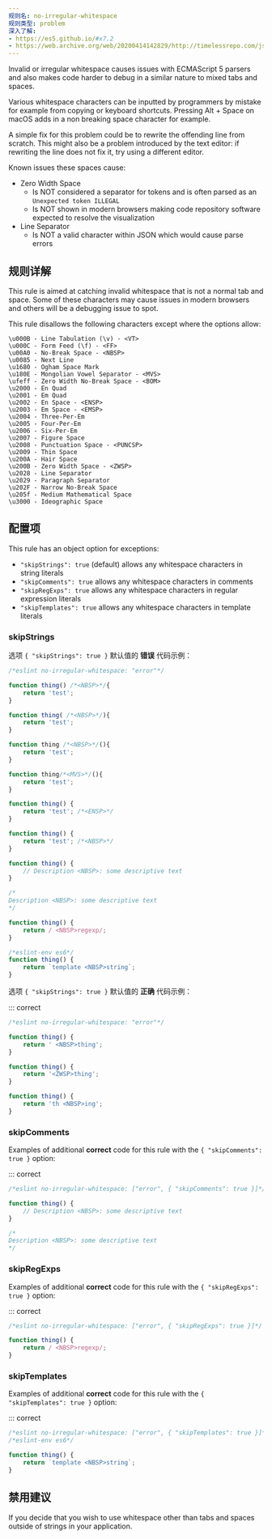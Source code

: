 ```yaml
---
规则名: no-irregular-whitespace
规则类型: problem
深入了解:
- https://es5.github.io/#x7.2
- https://web.archive.org/web/20200414142829/http://timelessrepo.com/json-isnt-a-javascript-subset
---
```




Invalid or irregular whitespace causes issues with ECMAScript 5 parsers and also makes code harder to debug in a similar nature to mixed tabs and spaces.

Various whitespace characters can be inputted by programmers by mistake for example from copying or keyboard shortcuts. Pressing Alt + Space on macOS adds in a non breaking space character for example.

A simple fix for this problem could be to rewrite the offending line from scratch. This might also be a problem introduced by the text editor: if rewriting the line does not fix it, try using a different editor.

Known issues these spaces cause:

* Zero Width Space
    * Is NOT considered a separator for tokens and is often parsed as an `Unexpected token ILLEGAL`
    * Is NOT shown in modern browsers making code repository software expected to resolve the visualization
* Line Separator
    * Is NOT a valid character within JSON which would cause parse errors

## 规则详解

This rule is aimed at catching invalid whitespace that is not a normal tab and space. Some of these characters may cause issues in modern browsers and others will be a debugging issue to spot.

This rule disallows the following characters except where the options allow:

```text
\u000B - Line Tabulation (\v) - <VT>
\u000C - Form Feed (\f) - <FF>
\u00A0 - No-Break Space - <NBSP>
\u0085 - Next Line
\u1680 - Ogham Space Mark
\u180E - Mongolian Vowel Separator - <MVS>
\ufeff - Zero Width No-Break Space - <BOM>
\u2000 - En Quad
\u2001 - Em Quad
\u2002 - En Space - <ENSP>
\u2003 - Em Space - <EMSP>
\u2004 - Three-Per-Em
\u2005 - Four-Per-Em
\u2006 - Six-Per-Em
\u2007 - Figure Space
\u2008 - Punctuation Space - <PUNCSP>
\u2009 - Thin Space
\u200A - Hair Space
\u200B - Zero Width Space - <ZWSP>
\u2028 - Line Separator
\u2029 - Paragraph Separator
\u202F - Narrow No-Break Space
\u205f - Medium Mathematical Space
\u3000 - Ideographic Space
```

## 配置项

This rule has an object option for exceptions:

* `"skipStrings": true` (default) allows any whitespace characters in string literals
* `"skipComments": true` allows any whitespace characters in comments
* `"skipRegExps": true` allows any whitespace characters in regular expression literals
* `"skipTemplates": true` allows any whitespace characters in template literals

### skipStrings

选项 `{ "skipStrings": true }`  默认值的 **错误** 代码示例：



```js
/*eslint no-irregular-whitespace: "error"*/

function thing() /*<NBSP>*/{
    return 'test';
}

function thing( /*<NBSP>*/){
    return 'test';
}

function thing /*<NBSP>*/(){
    return 'test';
}

function thing᠎/*<MVS>*/(){
    return 'test';
}

function thing() {
    return 'test'; /*<ENSP>*/
}

function thing() {
    return 'test'; /*<NBSP>*/
}

function thing() {
    // Description <NBSP>: some descriptive text
}

/*
Description <NBSP>: some descriptive text
*/

function thing() {
    return / <NBSP>regexp/;
}

/*eslint-env es6*/
function thing() {
    return `template <NBSP>string`;
}
```

选项 `{ "skipStrings": true }` 默认值的 **正确** 代码示例：

::: correct

```js
/*eslint no-irregular-whitespace: "error"*/

function thing() {
    return ' <NBSP>thing';
}

function thing() {
    return '​<ZWSP>thing';
}

function thing() {
    return 'th <NBSP>ing';
}
```

### skipComments

Examples of additional **correct** code for this rule with the `{ "skipComments": true }` option:

::: correct

```js
/*eslint no-irregular-whitespace: ["error", { "skipComments": true }]*/

function thing() {
    // Description <NBSP>: some descriptive text
}

/*
Description <NBSP>: some descriptive text
*/
```

### skipRegExps

Examples of additional **correct** code for this rule with the `{ "skipRegExps": true }` option:

::: correct

```js
/*eslint no-irregular-whitespace: ["error", { "skipRegExps": true }]*/

function thing() {
    return / <NBSP>regexp/;
}
```

### skipTemplates

Examples of additional **correct** code for this rule with the `{ "skipTemplates": true }` option:

::: correct

```js
/*eslint no-irregular-whitespace: ["error", { "skipTemplates": true }]*/
/*eslint-env es6*/

function thing() {
    return `template <NBSP>string`;
}
```

## 禁用建议

If you decide that you wish to use whitespace other than tabs and spaces outside of strings in your application.
